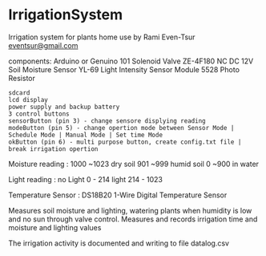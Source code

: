 # IrrigationSystem
  Irrigation system for plants home use
  by Rami Even-Tsur
  eventsur@gmail.com

  components:
    Arduino or Genuino 101
    Solenoid Valve ZE-4F180 NC DC 12V
    Soil Moisture Sensor YL-69
    Light Intensity Sensor Module 5528 Photo Resistor
    
    sdcard
    lcd display
    power supply and backup battery
    3 control buttons
    sensorButton (pin 3) - change sensore displying reading 
    modeButton (pin 5) - change opertion mode between Sensor Mode | Schedule Mode | Manual Mode | Set time Mode
    okButton (pin 6) - multi purpose button, create config.txt file | break irrigation opertion
    

  Moisture reading :
    1000 ~1023 dry soil
    901 ~999 humid soil
    0 ~900 in water

  Light reading :
    no Light 0 - 214
    light 214 - 1023

  Temperature Sensor :
    DS18B20 1-Wire Digital Temperature Sensor

  Measures soil moisture and lighting,
  watering plants when humidity is low and no sun through valve control.
  Measures and records irrigation time and moisture and lighting values
  
  The irrigation activity is documented and writing to file datalog.csv
  

